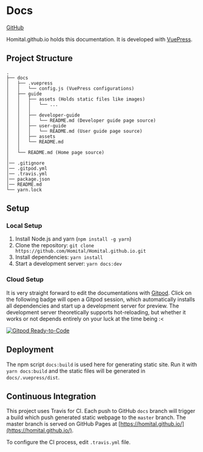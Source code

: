 # Docs

[GitHub](https://github.com/Homital/Homital.github.io)

Homital.github.io holds this documentation. It is developed with [VuePress](https://vuepress.vuejs.org/).

## Project Structure

```homital
.
├── docs
│   ├── .vuepress
│   │   └── config.js (VuePress configurations)
│   ├── guide
│   │   ├── assets (Holds static files like images)
│   │   │   └── ...
│   │   │ 
│   │   ├── developer-guide
│   │   │   └── README.md (Developer guide page source)
│   │   ├── user-guide
│   │   │   └── README.md (User guide page source)
│   │   ├── assets
│   │   └── README.md
│   │ 
│   └── README.md (Home page source)
│ 
│── .gitignore
│── .gitpod.yml
│── .travis.yml
│── package.json
│── README.md
└── yarn.lock
```

## Setup

### Local Setup

1. Install Node.js and yarn (`npm install -g yarn`)
2. Clone the repository: `git clone https://github.com/Homital/Homital.github.io.git`
3. Install dependencies: `yarn install`
4. Start a development server: `yarn docs:dev`

### Cloud Setup

It is very straight forward to edit the documentations with [Gitpod](https://gitpod.io/). Click on the following badge will open a Gitpod session, which automatically installs all dependencies and start up a development server for preview. The development server theoretically supports hot-reloading, but whether it works or not depends entirely on your luck at the time being :<

[![Gitpod Ready-to-Code](https://img.shields.io/badge/Gitpod-Ready--to--Code-blue?logo=gitpod)](https://gitpod.io/#https://github.com/Homital/Homital.github.io)

## Deployment

The npm script `docs:build` is used here for generating static site. Run it with `yarn docs:build` and the static files will be generated in `docs/.vuepress/dist`.

## Continuous Integration

This project uses Travis for CI. Each push to GitHub `docs` branch will trigger a build which push generated static webpage to the `master` branch. The master branch is served on GitHub Pages at [https://homital.github.io/](https://homital.github.io/).

To configure the CI process, edit `.travis.yml` file.
